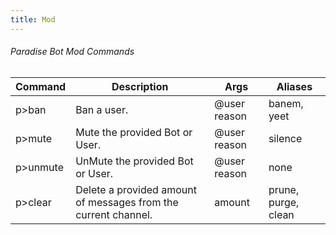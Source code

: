 ```yaml
---
title: Mod
---
```


###### Paradise Bot Mod Commands
| Command      | Description | Args | Aliases
|--------------|----------|--------------| --------------|
p>ban | Ban a user. | @user reason | banem, yeet
p>mute | Mute the provided Bot or User. | @user reason | silence
p>unmute | UnMute the provided Bot or User. | @user reason | none
p>clear | Delete a provided amount of messages from the current channel. | amount | prune, purge, clean

